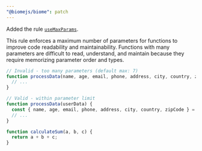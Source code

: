 ```yaml
---
"@biomejs/biome": patch
---
```


Added the rule [`useMaxParams`](https://biomejs.dev/linter/rules/use-max-params).

This rule enforces a maximum number of parameters for functions to improve code readability and maintainability. Functions with many parameters are difficult to read, understand, and maintain because they require memorizing parameter order and types.

```js
// Invalid - too many parameters (default max: 7)
function processData(name, age, email, phone, address, city, country, zipCode) {
  // ...
}

// Valid - within parameter limit
function processData(userData) {
  const { name, age, email, phone, address, city, country, zipCode } = userData;
  // ...
}

function calculateSum(a, b, c) {
  return a + b + c;
}
```
